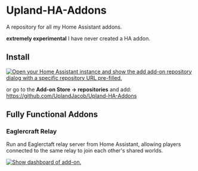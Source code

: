 # Upland-HA-Addons

A repository for all my Home Assistant addons.

**extremely experimental** I have never created a HA addon.

## Install

[![Open your Home Assistant instance and show the add add-on repository dialog with a specific repository URL pre-filled.](https://my.home-assistant.io/badges/supervisor_add_addon_repository.svg)](https://my.home-assistant.io/redirect/supervisor_add_addon_repository/?repository_url=https://github.com/UplandJacob/Upland-HA-Addons)

or go to the **Add-on Store -> repositories** and add: https://github.com/UplandJacob/Upland-HA-Addons

## Fully Functional Addons

### Eaglercraft Relay

Run and Eaglerctaft relay server from Home Assistant, allowing players connected to the same relay to join each other's shared worlds.

[![Show dashboard of add-on.](https://my.home-assistant.io/badges/supervisor_addon.svg)](https://my.home-assistant.io/redirect/supervisor_addon/?addon=d78ad65c_eag-relay)
